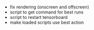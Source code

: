 * fix rendering (onscreen and offscreen)
* script to get command for best runs
* script to restart tensorboard 
* make loaded scripts use best action
